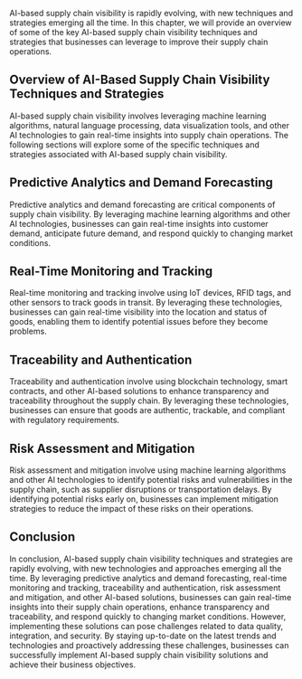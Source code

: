 
AI-based supply chain visibility is rapidly evolving, with new techniques and strategies emerging all the time. In this chapter, we will provide an overview of some of the key AI-based supply chain visibility techniques and strategies that businesses can leverage to improve their supply chain operations.

Overview of AI-Based Supply Chain Visibility Techniques and Strategies
----------------------------------------------------------------------

AI-based supply chain visibility involves leveraging machine learning algorithms, natural language processing, data visualization tools, and other AI technologies to gain real-time insights into supply chain operations. The following sections will explore some of the specific techniques and strategies associated with AI-based supply chain visibility.

Predictive Analytics and Demand Forecasting
-------------------------------------------

Predictive analytics and demand forecasting are critical components of supply chain visibility. By leveraging machine learning algorithms and other AI technologies, businesses can gain real-time insights into customer demand, anticipate future demand, and respond quickly to changing market conditions.

Real-Time Monitoring and Tracking
---------------------------------

Real-time monitoring and tracking involve using IoT devices, RFID tags, and other sensors to track goods in transit. By leveraging these technologies, businesses can gain real-time visibility into the location and status of goods, enabling them to identify potential issues before they become problems.

Traceability and Authentication
-------------------------------

Traceability and authentication involve using blockchain technology, smart contracts, and other AI-based solutions to enhance transparency and traceability throughout the supply chain. By leveraging these technologies, businesses can ensure that goods are authentic, trackable, and compliant with regulatory requirements.

Risk Assessment and Mitigation
------------------------------

Risk assessment and mitigation involve using machine learning algorithms and other AI technologies to identify potential risks and vulnerabilities in the supply chain, such as supplier disruptions or transportation delays. By identifying potential risks early on, businesses can implement mitigation strategies to reduce the impact of these risks on their operations.

Conclusion
----------

In conclusion, AI-based supply chain visibility techniques and strategies are rapidly evolving, with new technologies and approaches emerging all the time. By leveraging predictive analytics and demand forecasting, real-time monitoring and tracking, traceability and authentication, risk assessment and mitigation, and other AI-based solutions, businesses can gain real-time insights into their supply chain operations, enhance transparency and traceability, and respond quickly to changing market conditions. However, implementing these solutions can pose challenges related to data quality, integration, and security. By staying up-to-date on the latest trends and technologies and proactively addressing these challenges, businesses can successfully implement AI-based supply chain visibility solutions and achieve their business objectives.
